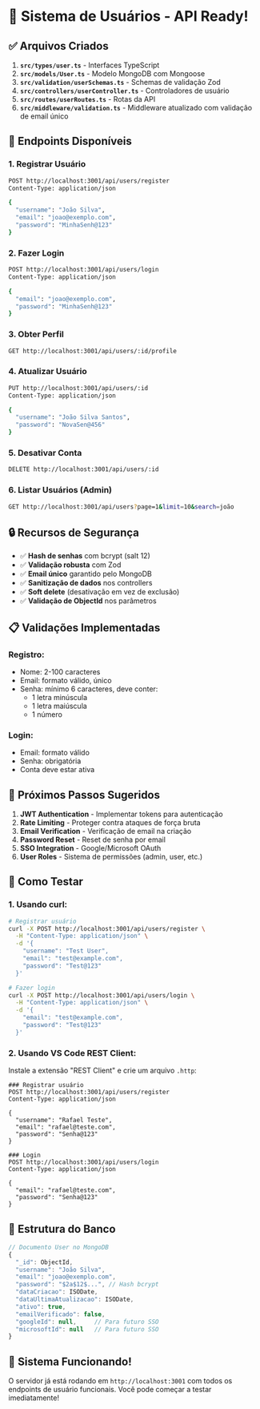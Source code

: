 # 🚀 **Sistema de Usuários - API Ready!**

## ✅ **Arquivos Criados**

1. **`src/types/user.ts`** - Interfaces TypeScript
2. **`src/models/User.ts`** - Modelo MongoDB com Mongoose
3. **`src/validation/userSchemas.ts`** - Schemas de validação Zod
4. **`src/controllers/userController.ts`** - Controladores de usuário
5. **`src/routes/userRoutes.ts`** - Rotas da API
6. **`src/middleware/validation.ts`** - Middleware atualizado com validação de email único

## 🔌 **Endpoints Disponíveis**

### **1. Registrar Usuário**
```bash
POST http://localhost:3001/api/users/register
Content-Type: application/json

{
  "username": "João Silva",
  "email": "joao@exemplo.com", 
  "password": "MinhaSenh@123"
}
```

### **2. Fazer Login**
```bash
POST http://localhost:3001/api/users/login
Content-Type: application/json

{
  "email": "joao@exemplo.com",
  "password": "MinhaSenh@123"
}
```

### **3. Obter Perfil**
```bash
GET http://localhost:3001/api/users/:id/profile
```

### **4. Atualizar Usuário**
```bash
PUT http://localhost:3001/api/users/:id
Content-Type: application/json

{
  "username": "João Silva Santos",
  "password": "NovaSen@456"
}
```

### **5. Desativar Conta**
```bash
DELETE http://localhost:3001/api/users/:id
```

### **6. Listar Usuários (Admin)**
```bash
GET http://localhost:3001/api/users?page=1&limit=10&search=joão
```

## 🔒 **Recursos de Segurança**

- ✅ **Hash de senhas** com bcrypt (salt 12)
- ✅ **Validação robusta** com Zod
- ✅ **Email único** garantido pelo MongoDB
- ✅ **Sanitização de dados** nos controllers
- ✅ **Soft delete** (desativação em vez de exclusão)
- ✅ **Validação de ObjectId** nos parâmetros

## 📋 **Validações Implementadas**

### **Registro:**
- Nome: 2-100 caracteres
- Email: formato válido, único
- Senha: mínimo 6 caracteres, deve conter:
  - 1 letra minúscula
  - 1 letra maiúscula  
  - 1 número

### **Login:**
- Email: formato válido
- Senha: obrigatória
- Conta deve estar ativa

## 🎯 **Próximos Passos Sugeridos**

1. **JWT Authentication** - Implementar tokens para autenticação
2. **Rate Limiting** - Proteger contra ataques de força bruta
3. **Email Verification** - Verificação de email na criação
4. **Password Reset** - Reset de senha por email
5. **SSO Integration** - Google/Microsoft OAuth
6. **User Roles** - Sistema de permissões (admin, user, etc.)

## 🧪 **Como Testar**

### **1. Usando curl:**
```bash
# Registrar usuário
curl -X POST http://localhost:3001/api/users/register \
  -H "Content-Type: application/json" \
  -d '{
    "username": "Test User",
    "email": "test@example.com",
    "password": "Test@123"
  }'

# Fazer login  
curl -X POST http://localhost:3001/api/users/login \
  -H "Content-Type: application/json" \
  -d '{
    "email": "test@example.com", 
    "password": "Test@123"
  }'
```

### **2. Usando VS Code REST Client:**
Instale a extensão "REST Client" e crie um arquivo `.http`:

```http
### Registrar usuário
POST http://localhost:3001/api/users/register
Content-Type: application/json

{
  "username": "Rafael Teste",
  "email": "rafael@teste.com",
  "password": "Senha@123"
}

### Login
POST http://localhost:3001/api/users/login  
Content-Type: application/json

{
  "email": "rafael@teste.com",
  "password": "Senha@123"
}
```

## 🔧 **Estrutura do Banco**

```javascript
// Documento User no MongoDB
{
  "_id": ObjectId,
  "username": "João Silva",
  "email": "joao@exemplo.com",
  "password": "$2a$12$...", // Hash bcrypt
  "dataCriacao": ISODate,
  "dataUltimaAtualizacao": ISODate,
  "ativo": true,
  "emailVerificado": false,
  "googleId": null,     // Para futuro SSO
  "microsoftId": null   // Para futuro SSO
}
```

## 🎉 **Sistema Funcionando!**

O servidor já está rodando em `http://localhost:3001` com todos os endpoints de usuário funcionais. Você pode começar a testar imediatamente!